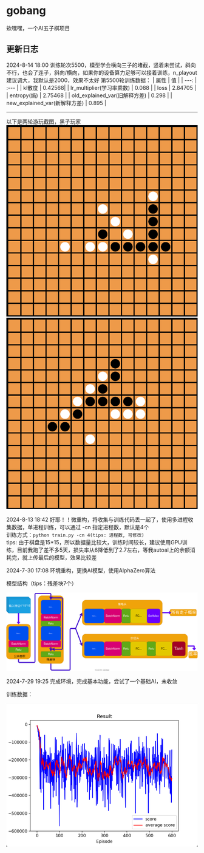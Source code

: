 # gobang
欸嘿嘿，一个AI五子棋项目

## 更新日志

2024-8-14 18:00
   训练轮次5500，模型学会横向三子的堵截，竖着未尝试，斜向不行，也会了连子，斜向/横向，如果你的设备算力足够可以接着训练，n_playout建议调大，我默认是2000，效果不太好
   第5500轮训练数据：
   | 属性 | 值 |
   | ---: | :--- |
   | kl散度 | 0.42568|
   | lr_multiplier(学习率乘数) | 0.088 |
   | loss | 2.84705 |
   | entropy(熵) | 2.75468 |
   | old_explained_var(旧解释方差) | 0.298 |
   | new_explained_var(新解释方差) | 0.895 |

   ---

   以下是两轮游玩截图，黑子玩家
   ![v1](./info/v1.png)
   ![v2](./info/v2.png)

2024-8-13 18:42
   好耶！！微重构，将收集与训练代码丢一起了，使用多进程收集数据，单进程训练，可以通过 -cn 指定进程数，默认是4个
   <br>
   训练方式：`python train.py -cn 4(tips: 进程数, 可修改)`
   <br>
   tips: 由于棋盘是15*15，所以数据量比较大，训练时间较长，建议使用GPU训练，目前我跑了差不多5天，损失率从6降低到了2.7左右，等我autoal上的余额消耗完，就上传最后的模型，效果比较差

2024-7-30 17:08
   环境重构，更换AI模型，使用AlphaZero算法

   模型结构（tips：残差块7个）

   ![model](./info/net.drawio.svg)

2024-7-29 19:25
   完成环境，完成基本功能，尝试了一个基础AI，未收敛

   训练数据：

   ![img](./info/0.png)